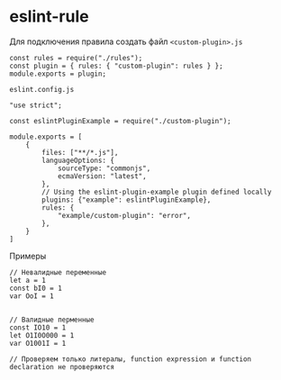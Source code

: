 # eslint-rule

Для подключения правила создать файл `<custom-plugin>.js`

```javascript:
const rules = require("./rules");
const plugin = { rules: { "custom-plugin": rules } };
module.exports = plugin;
```

`eslint.config.js`

```javascript:
"use strict";

const eslintPluginExample = require("./custom-plugin");

module.exports = [
    {
        files: ["**/*.js"],
        languageOptions: {
            sourceType: "commonjs",
            ecmaVersion: "latest",
        },
        // Using the eslint-plugin-example plugin defined locally
        plugins: {"example": eslintPluginExample},
        rules: {
            "example/custom-plugin": "error",
        },
    }
]
```

Примеры

```javascript:
// Невалидные переменные 
let a = 1
const bI0 = 1
var OoI = 1


// Валидные перменные
const IO10 = 1
let O1I0O000 = 1
var O1001I = 1

// Проверяем только литералы, function expression и function declaration не проверяются
```
